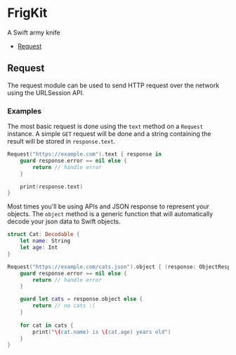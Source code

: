 # FrigKit
A Swift army knife

- [Request](#request)

## Request

The request module can be used to send HTTP request over the network using the URLSession API.

### Examples

The most basic request is done using the `text` method on a `Request` instance. A simple `GET` request will be done and a string containing the result will be stored in `response.text`.

```swift
Request("https://example.com").text { response in
    guard response.error == nil else {
        return // handle error
    }

    print(response.text)
}
```

Most times you'll be using APIs and JSON response to represent your objects. The `object` method is a generic function that will automatically decode your json data to Swift objects.

```swift
struct Cat: Decodable {
    let name: String
    let age: Int
}

Request("https://example.com/cats.json").object { (response: ObjectResponse<[Cat]>) in
    guard response.error == nil else {
        return // handle error
    }

    guard let cats = response.object else {
        return // no cats :(                                                 
    }
                                                 
    for cat in cats {
        print("\(cat.name) is \(cat.age) years old")   
    }
}
```

